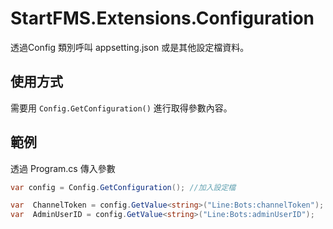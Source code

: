 # StartFMS.Extensions.Configuration
透過Config 類別呼叫 appsetting.json 或是其他設定檔資料。

## 使用方式
需要用 ```Config.GetConfiguration()``` 進行取得參數內容。


## 範例
透過 Program.cs 傳入參數 
```cs
var config = Config.GetConfiguration(); //加入設定檔

var  ChannelToken = config.GetValue<string>("Line:Bots:channelToken");
var  AdminUserID = config.GetValue<string>("Line:Bots:adminUserID");
```


